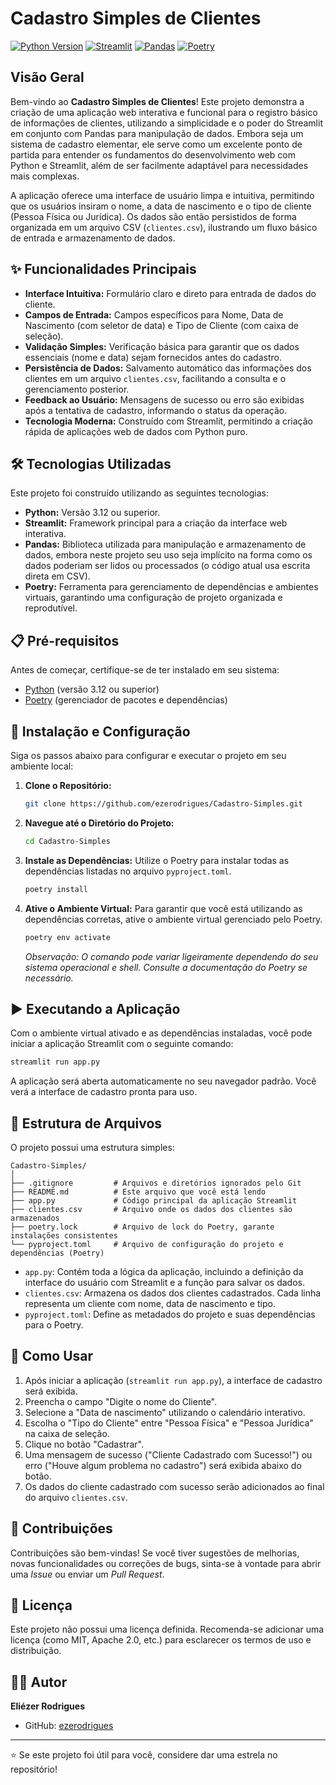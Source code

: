# Cadastro Simples de Clientes

[![Python Version](https://img.shields.io/badge/python-3.12+-blue.svg)](https://www.python.org/)
[![Streamlit](https://img.shields.io/badge/Streamlit-^1.39.0-orange.svg)](https://streamlit.io/)
[![Pandas](https://img.shields.io/badge/Pandas-^2.2.3-yellowgreen.svg)](https://pandas.pydata.org/)
[![Poetry](https://img.shields.io/badge/Poetry-Managed-blueviolet.svg)](https://python-poetry.org/)

## Visão Geral

Bem-vindo ao **Cadastro Simples de Clientes**! Este projeto demonstra a criação de uma aplicação web interativa e funcional para o registro básico de informações de clientes, utilizando a simplicidade e o poder do Streamlit em conjunto com Pandas para manipulação de dados. Embora seja um sistema de cadastro elementar, ele serve como um excelente ponto de partida para entender os fundamentos do desenvolvimento web com Python e Streamlit, além de ser facilmente adaptável para necessidades mais complexas.

A aplicação oferece uma interface de usuário limpa e intuitiva, permitindo que os usuários insiram o nome, a data de nascimento e o tipo de cliente (Pessoa Física ou Jurídica). Os dados são então persistidos de forma organizada em um arquivo CSV (`clientes.csv`), ilustrando um fluxo básico de entrada e armazenamento de dados.

## ✨ Funcionalidades Principais

*   **Interface Intuitiva:** Formulário claro e direto para entrada de dados do cliente.
*   **Campos de Entrada:** Campos específicos para Nome, Data de Nascimento (com seletor de data) e Tipo de Cliente (com caixa de seleção).
*   **Validação Simples:** Verificação básica para garantir que os dados essenciais (nome e data) sejam fornecidos antes do cadastro.
*   **Persistência de Dados:** Salvamento automático das informações dos clientes em um arquivo `clientes.csv`, facilitando a consulta e o gerenciamento posterior.
*   **Feedback ao Usuário:** Mensagens de sucesso ou erro são exibidas após a tentativa de cadastro, informando o status da operação.
*   **Tecnologia Moderna:** Construído com Streamlit, permitindo a criação rápida de aplicações web de dados com Python puro.

## 🛠️ Tecnologias Utilizadas

Este projeto foi construído utilizando as seguintes tecnologias:

*   **Python:** Versão 3.12 ou superior.
*   **Streamlit:** Framework principal para a criação da interface web interativa.
*   **Pandas:** Biblioteca utilizada para manipulação e armazenamento de dados, embora neste projeto seu uso seja implícito na forma como os dados poderiam ser lidos ou processados (o código atual usa escrita direta em CSV).
*   **Poetry:** Ferramenta para gerenciamento de dependências e ambientes virtuais, garantindo uma configuração de projeto organizada e reprodutível.

## 📋 Pré-requisitos

Antes de começar, certifique-se de ter instalado em seu sistema:

*   [Python](https://www.python.org/downloads/) (versão 3.12 ou superior)
*   [Poetry](https://python-poetry.org/docs/#installation) (gerenciador de pacotes e dependências)

## 🚀 Instalação e Configuração

Siga os passos abaixo para configurar e executar o projeto em seu ambiente local:

1.  **Clone o Repositório:**
    ```bash
    git clone https://github.com/ezerodrigues/Cadastro-Simples.git
    ```

2.  **Navegue até o Diretório do Projeto:**
    ```bash
    cd Cadastro-Simples
    ```

3.  **Instale as Dependências:**
    Utilize o Poetry para instalar todas as dependências listadas no arquivo `pyproject.toml`.
    ```bash
    poetry install
    ```

4.  **Ative o Ambiente Virtual:**
    Para garantir que você está utilizando as dependências corretas, ative o ambiente virtual gerenciado pelo Poetry.
    ```bash
    poetry env activate
    ```
    *Observação: O comando pode variar ligeiramente dependendo do seu sistema operacional e shell. Consulte a documentação do Poetry se necessário.*

## ▶️ Executando a Aplicação

Com o ambiente virtual ativado e as dependências instaladas, você pode iniciar a aplicação Streamlit com o seguinte comando:

```bash
streamlit run app.py
```

A aplicação será aberta automaticamente no seu navegador padrão. Você verá a interface de cadastro pronta para uso.

## 📁 Estrutura de Arquivos

O projeto possui uma estrutura simples:

```
Cadastro-Simples/
│
├── .gitignore         # Arquivos e diretórios ignorados pelo Git
├── README.md          # Este arquivo que você está lendo
├── app.py             # Código principal da aplicação Streamlit
├── clientes.csv       # Arquivo onde os dados dos clientes são armazenados
├── poetry.lock        # Arquivo de lock do Poetry, garante instalações consistentes
└── pyproject.toml     # Arquivo de configuração do projeto e dependências (Poetry)
```

*   `app.py`: Contém toda a lógica da aplicação, incluindo a definição da interface do usuário com Streamlit e a função para salvar os dados.
*   `clientes.csv`: Armazena os dados dos clientes cadastrados. Cada linha representa um cliente com nome, data de nascimento e tipo.
*   `pyproject.toml`: Define as metadados do projeto e suas dependências para o Poetry.

## 📝 Como Usar

1.  Após iniciar a aplicação (`streamlit run app.py`), a interface de cadastro será exibida.
2.  Preencha o campo "Digite o nome do Cliente".
3.  Selecione a "Data de nascimento" utilizando o calendário interativo.
4.  Escolha o "Tipo do Cliente" entre "Pessoa Física" e "Pessoa Jurídica" na caixa de seleção.
5.  Clique no botão "Cadastrar".
6.  Uma mensagem de sucesso ("Cliente Cadastrado com Sucesso!") ou erro ("Houve algum problema no cadastro") será exibida abaixo do botão.
7.  Os dados do cliente cadastrado com sucesso serão adicionados ao final do arquivo `clientes.csv`.

## 🤝 Contribuições

Contribuições são bem-vindas! Se você tiver sugestões de melhorias, novas funcionalidades ou correções de bugs, sinta-se à vontade para abrir uma *Issue* ou enviar um *Pull Request*.

## 📄 Licença

Este projeto não possui uma licença definida. Recomenda-se adicionar uma licença (como MIT, Apache 2.0, etc.) para esclarecer os termos de uso e distribuição.

## 👨‍💻 Autor

**Eliézer Rodrigues**

- GitHub: [ezerodrigues](https://github.com/ezerodrigues)

---

⭐ Se este projeto foi útil para você, considere dar uma estrela no repositório!
